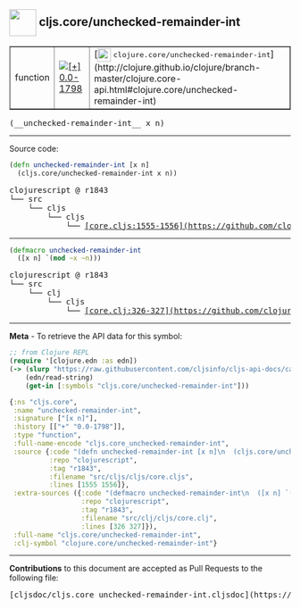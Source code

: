 ## <img width="48px" valign="middle" src="http://i.imgur.com/Hi20huC.png"> cljs.core/unchecked-remainder-int

 <table border="1">
<tr>

<td>function</td>
<td><a href="https://github.com/cljsinfo/cljs-api-docs/tree/0.0-1798"><img valign="middle" alt="[+] 0.0-1798" src="https://img.shields.io/badge/+-0.0--1798-lightgrey.svg"></a> </td>
<td>
[<img height="24px" valign="middle" src="http://i.imgur.com/1GjPKvB.png"> <samp>clojure.core/unchecked-remainder-int</samp>](http://clojure.github.io/clojure/branch-master/clojure.core-api.html#clojure.core/unchecked-remainder-int)
</td>
</tr>
</table>

 <samp>
(__unchecked-remainder-int__ x n)<br>
</samp>

---





Source code:

```clj
(defn unchecked-remainder-int [x n]
  (cljs.core/unchecked-remainder-int x n))
```

 <pre>
clojurescript @ r1843
└── src
    └── cljs
        └── cljs
            └── <ins>[core.cljs:1555-1556](https://github.com/clojure/clojurescript/blob/r1843/src/cljs/cljs/core.cljs#L1555-L1556)</ins>
</pre>


---

```clj
(defmacro unchecked-remainder-int
  ([x n] `(mod ~x ~n)))
```

 <pre>
clojurescript @ r1843
└── src
    └── clj
        └── cljs
            └── <ins>[core.clj:326-327](https://github.com/clojure/clojurescript/blob/r1843/src/clj/cljs/core.clj#L326-L327)</ins>
</pre>

---

__Meta__ - To retrieve the API data for this symbol:

```clj
;; from Clojure REPL
(require '[clojure.edn :as edn])
(-> (slurp "https://raw.githubusercontent.com/cljsinfo/cljs-api-docs/catalog/cljs-api.edn")
    (edn/read-string)
    (get-in [:symbols "cljs.core/unchecked-remainder-int"]))
```

```clj
{:ns "cljs.core",
 :name "unchecked-remainder-int",
 :signature ["[x n]"],
 :history [["+" "0.0-1798"]],
 :type "function",
 :full-name-encode "cljs.core_unchecked-remainder-int",
 :source {:code "(defn unchecked-remainder-int [x n]\n  (cljs.core/unchecked-remainder-int x n))",
          :repo "clojurescript",
          :tag "r1843",
          :filename "src/cljs/cljs/core.cljs",
          :lines [1555 1556]},
 :extra-sources ({:code "(defmacro unchecked-remainder-int\n  ([x n] `(mod ~x ~n)))",
                  :repo "clojurescript",
                  :tag "r1843",
                  :filename "src/clj/cljs/core.clj",
                  :lines [326 327]}),
 :full-name "cljs.core/unchecked-remainder-int",
 :clj-symbol "clojure.core/unchecked-remainder-int"}

```

---

__Contributions__ to this document are accepted as Pull Requests to the following file:

 <pre>
[cljsdoc/cljs.core_unchecked-remainder-int.cljsdoc](https://github.com/cljsinfo/cljs-api-docs/blob/master/cljsdoc/cljs.core_unchecked-remainder-int.cljsdoc)
</pre>

